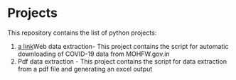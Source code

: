 # Projects
This repository contains the list of python projects:
01. [a link](https://github.com/etegaurav/Projects/blob/master/01.%20Web%20data%20extraction/Covid-19%20_Data_Extraction/COVID-19_Status_India.ipynb)Web data extraction- This project contains the script for automatic downloading of COVID-19 data from MOHFW.gov.in
02. Pdf data extraction - This project contains the script for data extraction from a pdf file and generating an excel output


